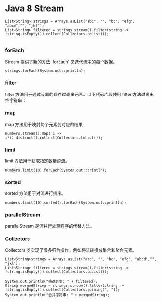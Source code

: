 # Java 8 Stream



```
List<String> strings = Arrays.asList("abc", "", "bc", "efg", "abcd","", "jkl");
List<String> filtered = strings.stream().filter(string -> !string.isEmpty()).collect(Collectors.toList());


```





### forEach

Stream 提供了新的方法 'forEach' 来迭代流中的每个数据。

```
strings.forEach(System.out::println);
```



### filter

filter 方法用于通过设置的条件过滤出元素。以下代码片段使用 filter 方法过滤出空字符串：



### map

map 方法用于映射每个元素到对应的结果

```
numbers.stream().map( i -> i*i).distinct().collect(Collectors.toList());
```



### limit

limit 方法用于获取指定数量的流。

```
numbers.limit(10).forEach(System.out::println);
```



### sorted

sorted 方法用于对流进行排序。

```
numbers.limit(10).sorted().forEach(System.out::println);
```



### parallelStream



parallelStream 是流并行处理程序的代替方法。



### Collectors

Collectors 类实现了很多归约操作，例如将流转换成集合和聚合元素。

```
List<String>strings = Arrays.asList("abc", "", "bc", "efg", "abcd","", "jkl");
List<String> filtered = strings.stream().filter(string -> !string.isEmpty()).collect(Collectors.toList());
 
System.out.println("筛选列表: " + filtered);
String mergedString = strings.stream().filter(string -> !string.isEmpty()).collect(Collectors.joining(", "));
System.out.println("合并字符串: " + mergedString);
```

